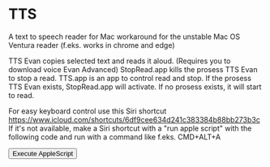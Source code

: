 # TTS
A text to speech reader for Mac workaround for the unstable Mac OS Ventura reader (f.eks. works in chrome and edge) 

TTS Evan copies selected text and reads it aloud. (Requires you to download voice Evan Advanced) 
StopRead.app kills the prosess TTS Evan to stop a read.
TTS.app is an app to control read and stop. If the prosess TTS Evan exists, StopRead.app will activate. If no prosess exists, it will start to read. 

For easy keyboard control use this Siri shortcut https://www.icloud.com/shortcuts/6df9cee634d241c383384b88bb273b3c
If it's not available, make a Siri shortcut with a "run apple script" with the following code and run with a command like f.eks.  CMD+ALT+A 

<!DOCTYPE html>
<html>
<head>
  <title>Execute AppleScript</title>
  <script>
    function executeAppleScript() {
      var app_name = "TTS Evan";
      var appleScriptCode = `
        tell application "System Events"
          if (exists of application process "TTS Evan") is true then
            set the_pids to (do shell script "ps ax | grep " & (quoted form of app_name) & "| grep -v grep | awk '{printf \"%d \", $1}'")
            do shell script ("for PID in " & the_pids & "; do kill -9 $PID; done ")
          else
            tell application "TTS Evan"
              ignoring application responses
                activate
              end ignoring
            end tell
          end if
        end tell
      `;

      // Execute AppleScript using JavaScript
      var app = Application.currentApplication();
      app.includeStandardAdditions = true;
      app.doShellScript('osascript -e "' + appleScriptCode + '"');
    }
  </script>
</head>
<body>
  <button onclick="executeAppleScript()">Execute AppleScript</button>
</body>
</html>
